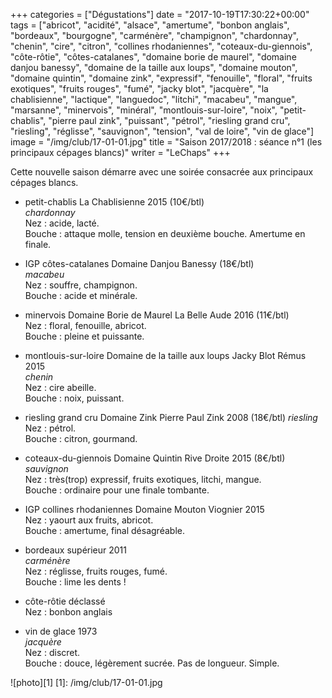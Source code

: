 +++
categories = ["Dégustations"]
date = "2017-10-19T17:30:22+00:00"
tags = ["abricot", "acidité", "alsace", "amertume", "bonbon anglais", "bordeaux", "bourgogne", "carménère", "champignon", "chardonnay", "chenin", "cire", "citron", "collines rhodaniennes", "coteaux-du-giennois", "côte-rôtie", "côtes-catalanes", "domaine borie de maurel", "domaine danjou banessy", "domaine de la taille aux loups", "domaine mouton", "domaine quintin", "domaine zink", "expressif", "fenouille", "floral", "fruits exotiques", "fruits rouges", "fumé", "jacky blot", "jacquère", "la chablisienne", "lactique", "languedoc", "litchi", "macabeu", "mangue", "marsanne", "minervois", "minéral", "montlouis-sur-loire", "noix", "petit-chablis", "pierre paul zink", "puissant", "pétrol", "riesling grand cru", "riesling", "réglisse", "sauvignon", "tension", "val de loire", "vin de glace"] 
image = "/img/club/17-01-01.jpg"
title = "Saison 2017/2018 : séance n°1 (les principaux cépages blancs)"
writer = "LeChaps"
+++

Cette nouvelle saison démarre avec une soirée consacrée aux principaux cépages blancs.

* petit-chablis La Chablisienne 2015  (10€/btl)  
_chardonnay_  
Nez : acide, lacté.  
Bouche : attaque molle, tension en deuxième bouche. Amertume en finale.

* IGP côtes-catalanes Domaine Danjou Banessy (18€/btl)  
_macabeu_  
Nez : souffre, champignon.  
Bouche : acide et minérale.

* minervois Domaine Borie de Maurel La Belle Aude 2016 (11€/btl)  
Nez : floral, fenouille, abricot.  
Bouche : pleine et puissante.

* montlouis-sur-loire Domaine de la taille aux loups Jacky Blot Rémus 2015  
_chenin_  
Nez : cire abeille.  
Bouche : noix, puissant.

* riesling grand cru Domaine Zink Pierre Paul Zink 2008 (18€/btl)
_riesling_  
Nez : pétrol.  
Bouche : citron, gourmand.

* coteaux-du-giennois Domaine Quintin Rive Droite 2015 (8€/btl)  
_sauvignon_  
Nez : très(trop) expressif, fruits exotiques, litchi, mangue.  
Bouche : ordinaire pour une finale tombante.

* IGP collines rhodaniennes Domaine Mouton Viognier 2015  
Nez : yaourt aux fruits, abricot.  
Bouche : amertume, final désagréable.

* bordeaux supérieur 2011  
_carménère_  
Nez : réglisse, fruits rouges, fumé.  
Bouche : lime les dents !

* côte-rôtie déclassé  
Nez : bonbon anglais

* vin de glace 1973 <i class="fa fa-minus-circle"></i>  
_jacquère_  
Nez : discret.  
Bouche : douce, légèrement sucrée. Pas de longueur. Simple.

![photo][1]
[1]: /img/club/17-01-01.jpg

